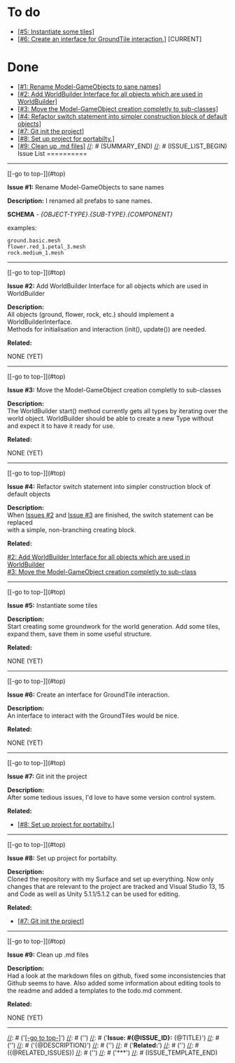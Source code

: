 [//]: # (@TITLE: SP4X)
[//]: # (@INFO: Issue tracker - )
[//]: # (SUMMARY_BEGIN)
To do <a name="top"/></a>
=====
- [[#5: Instantiate some tiles]](#issue-5)
- [[#6: Create an interface for GroundTile interaction.]](#issue-6) [CURRENT]  

Done
====
- [[#1: Rename Model-GameObjects to sane names]](#issue-1)  
- [[#2: Add WorldBuilder Interface for all objects which are used in WorldBuilder]](#issue-2)  
- [[#3: Move the Model-GameObject creation completly to sub-classes]](#issue-3)
- [[#4: Refactor switch statement into simpler construction block of default objects]](#issue-4)
- [[#7: Git init the project]](#issue-7)
- [[#8: Set up project for portabilty.]](#issue-8)
- [[#9: Clean up .md files]](#issue-9)
[//]: # (SUMMARY_END)
[//]: # (ISSUE_LIST_BEGIN)
Issue List
==========

***
<a name="issue-1"/>
[[-go to top-]](#top)
  
**Issue #1:** Rename Model-GameObjects to sane names
  
**Description:**  I renamed all prefabs to sane names.

**SCHEMA** - *{OBJECT-TYPE}*.*{SUB-TYPE}*.*{COMPONENT}*
    
examples:  
```
ground.basic.mesh  
flower.red_1.petal_3.mesh    
rock.medium_1.mesh       
```
***
<a name="issue-2"/>
[[-go to top-]](#top)
  
**Issue #2:** Add WorldBuilder Interface for all objects which are used in WorldBuilder 
 
**Description:**  
All objects (ground, flower, rock, etc.) should implement a WorldBuilderInterface.  
Methods for initialisation and interaction (init(), update()) are needed. 

**Related:**

NONE (YET) 

***
<a name="issue-3"/>
[[-go to top-]](#top)
  
**Issue #3:** Move the Model-GameObject creation completly to sub-classes 
 
**Description:**  
The WorldBuilder start() method currently gets all types by iterating over 
the world object. WorldBuilder should be able to create a new Type without  
and expect it to have it ready for use.  

**Related:**

NONE (YET) 

***
<a name="issue-4"/>
[[-go to top-]](#top)
  
**Issue #4:** Refactor switch statement into simpler construction block of default objects 
 
**Description:**  
When [Issues #2](#issue-2) and [Issue #3](#issue-3) are finished, the switch statement can be replaced  
with a simple, non-branching creating block.  

**Related:**

[#2: Add WorldBuilder Interface for all objects which are used in WorldBuilder](#issue-2)  
[#3: Move the Model-GameObject creation completly to sub-class](#issue-3) 

***
<a name="issue-5"/>
[[-go to top-]](#top)
  
**Issue #5:** Instantiate some tiles 
 
**Description:**  
Start creating some groundwork for the world generation.
Add some tiles, expand them, save them in some useful structure.

**Related:**

NONE (YET)

***
<a name="issue-6"/>
[[-go to top-]](#top)
  
**Issue #6:** Create an interface for GroundTile interaction.
 
**Description:**  
An interface to interact with the GroundTiles would be nice.

**Related:**

NONE (YET)

***
<a name="issue-7"/>
[[-go to top-]](#top)
  
**Issue #7:** Git init the project
 
**Description:**  
After some tedious issues, I'd love to have some version control system.

**Related:**

- [[#8: Set up project for portabilty.]](#issue-8)

***
<a name="issue-8"/>
[[-go to top-]](#top)
  
**Issue #8:** Set up project for portabilty.
 
**Description:**  
Cloned the repository with my Surface and set up everything.
Now only changes that are relevant to the project are tracked
and Visual Studio 13, 15 and Code as well as Unity 5.1.1/5.1.2
can be used for editing.

**Related:**

- [[#7: Git init the project]](#issue-7)

***
<a name="issue-9"/>
[[-go to top-]](#top)
  
**Issue #9:** Clean up .md files
 
**Description:**  
Had a look at the markdown files on github, fixed some inconsistencies
that Github seems to have. Also added some information about editing tools
to the readme and added a templates to the todo.md comment.

**Related:**

NONE (YET)

***
[//]: # (ISSUE_LIST_END)

[//]: # (ISSUE_TEMPLATE_BEGIN)
[//]: # ('<a name="issue-{@ISSUE_ID}"/>')
[//]: # ('[[-go to top-]](#top)')
[//]: # ('')
[//]: # ('**Issue: #{@ISSUE_ID}:** {@TITLE}')
[//]: # ('')
[//]: # ('{@DESCRIPTION}')
[//]: # ('')
[//]: # ('**Related:**')
[//]: # ('')
[//]: # ({@RELATED_ISSUES})
[//]: # ('')
[//]: # ('***')
[//]: # (ISSUE_TEMPLATE_END)
